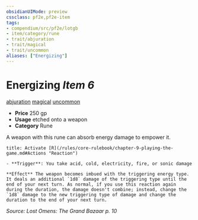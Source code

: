 ```yaml
---
obsidianUIMode: preview
cssclass: pf2e,pf2e-item
tags:
- compendium/src/pf2e/lotgb
- item/category/rune
- trait/abjuration
- trait/magical
- trait/uncommon
aliases: ["Energizing"]
---
```

# Energizing *Item 6*  
[abjuration](/rules/traits/abjuration.md)  [magical](/rules/traits/magical.md)  [uncommon](/rules/traits/uncommon.md)  

- **Price** 250 gp
- **Usage** etched onto a weapon
- **Category** Rune

A weapon with this rune can absorb energy damage to empower it.

```ad-embed-ability
title: Activate [R](/rules/core-rulebook/chapter-9-playing-the-game.md#Actions "Reaction")

- **Trigger**: You take acid, cold, electricity, fire, or sonic damage

**Effect** The weapon becomes imbued with the triggering energy type. It deals an additional `1d8` damage of the triggering type until the end of your next turn. As normal, if you use this reaction again during the duration, the damage doesn't combine; instead, change the `1d8` damage to the new triggering type of damage and change the duration to the end of your next turn.
```

*Source: Lost Omens: The Grand Bazaar p. 10*